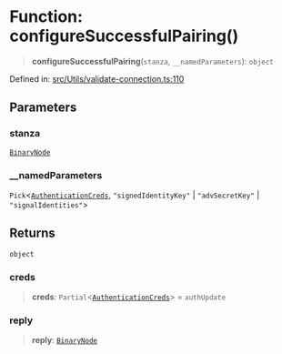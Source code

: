# Function: configureSuccessfulPairing()

> **configureSuccessfulPairing**(`stanza`, `__namedParameters`): `object`

Defined in: [src/Utils/validate-connection.ts:110](https://github.com/Fokusdotid/bail/blob/c270ba4454f95d50cec87a9d90b03360fac7058e/src/Utils/validate-connection.ts#L110)

## Parameters

### stanza

[`BinaryNode`](../type-aliases/BinaryNode.md)

### \_\_namedParameters

`Pick`\<[`AuthenticationCreds`](../type-aliases/AuthenticationCreds.md), `"signedIdentityKey"` \| `"advSecretKey"` \| `"signalIdentities"`\>

## Returns

`object`

### creds

> **creds**: `Partial`\<[`AuthenticationCreds`](../type-aliases/AuthenticationCreds.md)\> = `authUpdate`

### reply

> **reply**: [`BinaryNode`](../type-aliases/BinaryNode.md)
